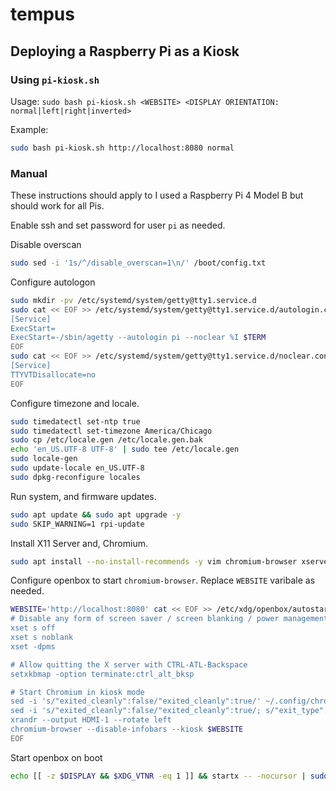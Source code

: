 # tempus

## Deploying a Raspberry Pi as a Kiosk

### Using `pi-kiosk.sh`

Usage: `sudo bash pi-kiosk.sh <WEBSITE> <DISPLAY ORIENTATION: normal|left|right|inverted>`

Example:
```sh
sudo bash pi-kiosk.sh http://localhost:8080 normal
```

### Manual

These instructions should apply to I used a Raspberry Pi 4 Model B but should work for all Pis.

Enable ssh and set password for user `pi` as needed.

Disable overscan

```sh
sudo sed -i '1s/^/disable_overscan=1\n/' /boot/config.txt
```

Configure autologon

```sh
sudo mkdir -pv /etc/systemd/system/getty@tty1.service.d
sudo cat << EOF >> /etc/systemd/system/getty@tty1.service.d/autologin.conf
[Service]
ExecStart=
ExecStart=-/sbin/agetty --autologin pi --noclear %I $TERM
EOF
sudo cat << EOF >> /etc/systemd/system/getty@tty1.service.d/noclear.conf
[Service]
TTYVTDisallocate=no
EOF
```

Configure timezone and locale.

```sh
sudo timedatectl set-ntp true
sudo timedatectl set-timezone America/Chicago
sudo cp /etc/locale.gen /etc/locale.gen.bak
echo 'en_US.UTF-8 UTF-8' | sudo tee /etc/locale.gen
sudo locale-gen
sudo update-locale en_US.UTF-8
sudo dpkg-reconfigure locales
```

Run system, and firmware updates.

```sh
sudo apt update && sudo apt upgrade -y
sudo SKIP_WARNING=1 rpi-update
```

Install X11 Server and, Chromium.

```sh
sudo apt install --no-install-recommends -y vim chromium-browser xserver-xorg x11-xserver-utils xinit openbox
```

Configure openbox to start `chromium-browser`. Replace `WEBSITE` varibale as needed.

```sh
WEBSITE='http://localhost:8080' cat << EOF >> /etc/xdg/openbox/autostart
# Disable any form of screen saver / screen blanking / power management
xset s off
xset s noblank
xset -dpms

# Allow quitting the X server with CTRL-ATL-Backspace
setxkbmap -option terminate:ctrl_alt_bksp

# Start Chromium in kiosk mode
sed -i 's/"exited_cleanly":false/"exited_cleanly":true/' ~/.config/chromium/'Local State'
sed -i 's/"exited_cleanly":false/"exited_cleanly":true/; s/"exit_type":"[^"]\+"/"exit_type":"Normal"/' ~/.config/chromium/Default/Preferences
xrandr --output HDMI-1 --rotate left
chromium-browser --disable-infobars --kiosk $WEBSITE
EOF
```

Start openbox on boot

```sh
echo [[ -z $DISPLAY && $XDG_VTNR -eq 1 ]] && startx -- -nocursor | sudo tee -a /home/pi/.profile
```
